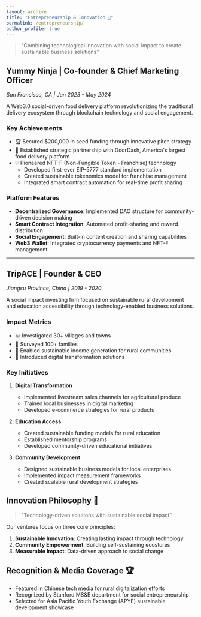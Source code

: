 ```yaml
---
layout: archive
title: "Entrepreneurship & Innovation 🚀"
permalink: /entrepreneurship/
author_profile: true
---
```



> "Combining technological innovation with social impact to create sustainable business solutions"


## Yummy Ninja | Co-founder & Chief Marketing Officer
*San Francisco, CA | Jun 2023 - May 2024*

A Web3.0 social-driven food delivery platform revolutionizing the traditional delivery ecosystem through blockchain technology and social engagement.

### Key Achievements
- 🏆 Secured $200,000 in seed funding through innovative pitch strategy
- 🤝 Established strategic partnership with DoorDash, America's largest food delivery platform
- 💡 Pioneered NFT-F (Non-Fungible Token - Franchise) technology
  - Developed first-ever EIP-5777 standard implementation
  - Created sustainable tokenomics model for franchise management
  - Integrated smart contract automation for real-time profit sharing

### Platform Features
- **Decentralized Governance**: Implemented DAO structure for community-driven decision making
- **Smart Contract Integration**: Automated profit-sharing and reward distribution
- **Social Engagement**: Built-in content creation and sharing capabilities
- **Web3 Wallet**: Integrated cryptocurrency payments and NFT-F management

---

## TripACE | Founder & CEO
*Jiangsu Province, China | 2019 - 2020*

A social impact investing firm focused on sustainable rural development and education accessibility through technology-enabled business solutions.

### Impact Metrics
- 📊 Investigated 30+ villages and towns
- 👥 Surveyed 100+ families
- 💫 Enabled sustainable income generation for rural communities
- 📱 Introduced digital transformation solutions

### Key Initiatives
1. **Digital Transformation**
   - Implemented livestream sales channels for agricultural produce
   - Trained local businesses in digital marketing
   - Developed e-commerce strategies for rural products

2. **Education Access**
   - Created sustainable funding models for rural education
   - Established mentorship programs
   - Developed community-driven educational initiatives

3. **Community Development**
   - Designed sustainable business models for local enterprises
   - Implemented impact measurement frameworks
   - Created scalable rural development strategies

## Innovation Philosophy 💭

> "Technology-driven solutions with sustainable social impact"

Our ventures focus on three core principles:
1. **Sustainable Innovation**: Creating lasting impact through technology
2. **Community Empowerment**: Building self-sustaining ecostures
3. **Measurable Impact**: Data-driven approach to social change

## Recognition & Media Coverage 🏆
- Featured in Chinese tech media for rural digitalization efforts
- Recognized by Stanford MS&E department for social entrepreneurship
- Selected for Asia Pacific Youth Exchange (APYE) sustainable development showcase
